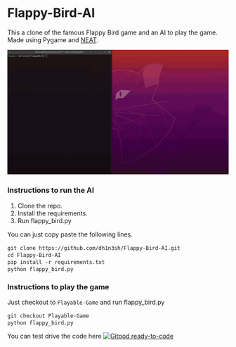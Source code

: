
# Flappy-Bird-AI
This a clone of the famous Flappy Bird game and an AI to play the game. Made using Pygame and [NEAT](https://neat-python.readthedocs.io/en/latest/config_file.html).  

![The demo giph should be here](./flappy.gif)

### Instructions to run the AI
1. Clone the repo.  
2. Install the requirements.  
3. Run flappy_bird.py     

You can just copy paste the following lines.  
```
git clone https://github.com/dh1n3sh/Flappy-Bird-AI.git  
cd Flappy-Bird-AI
pip install -r requirements.txt
python flappy_bird.py
```

### Instructions to play the game
Just checkout to `Playable-Game` and run flappy_bird.py   
```
git checkout Playable-Game
python flappy_bird.py
```

You can test drive the code here [![Gitpod ready-to-code](https://img.shields.io/badge/Gitpod-ready--to--code-blue?logo=gitpod)](https://gitpod.io/#https://github.com/dh1n3sh/Flappy-Bird-AI)
